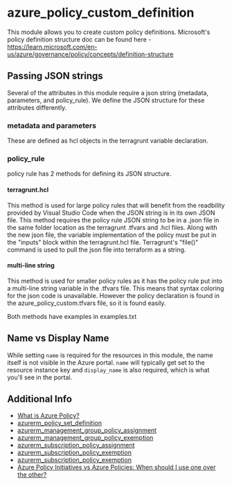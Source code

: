 # azure_policy_custom_definition

This module allows you to create custom policy definitions. Microsoft's policy definition structure doc can be found here - <https://learn.microsoft.com/en-us/azure/governance/policy/concepts/definition-structure>

## Passing JSON strings

Several of the attributes in this module require a json string (metadata, parameters, and policy_rule). We define the JSON structure for these attributes differently.

### metadata and parameters

These are defined as hcl objects in the terragrunt variable declaration.

### policy_rule

policy rule has 2 methods for defining its JSON structure.

#### terragrunt.hcl

This method is used for large policy rules that will benefit from the readbility provided by Visual Studio
Code when the JSON string is in its own JSON file. This method requires the policy rule JSON string to be
in a .json file in the same folder location as the terragrunt .tfvars and .hcl files. Along with the new
json file, the variable implementation of the policy must be put in the "inputs" block within the terragrunt.hcl
file. Terragrunt's "file()" command is used to pull the json file into terraform as a string.

#### multi-line string

This method is used for smaller policy rules as it has the policy rule put into a multi-line string variable in the .tfvars
file. This means that syntax coloring for the json code is unavailable. However the policy declaration is found
in the azure_policy_custom.tfvars file, so it is found easily.

Both methods have examples in examples.txt

## Name vs Display Name

While setting `name` is required for the resources in this module, the name itself is
not visible in the Azure portal. `name` will typically get set to the resource instance
key and `display_name` is also required, which is what you'll see in the portal.

## Additional Info

* [What is Azure Policy?](https://learn.microsoft.com/en-us/azure/governance/policy/overview)
* [azurerm_policy_set_definition](https://registry.terraform.io/providers/hashicorp/azurerm/latest/docs/resources/policy_set_definition)
* [azurerm_management_group_policy_assignment](https://registry.terraform.io/providers/hashicorp/azurerm/latest/docs/resources/management_group_policy_assignment)
* [azurerm_management_group_policy_exemption](https://registry.terraform.io/providers/hashicorp/azurerm/latest/docs/resources/management_group_policy_exemption)
* [azurerm_subscription_policy_assignment](azurerm_subscription_policy_assignment)
* [azurerm_subscription_policy_exemption](https://registry.terraform.io/providers/hashicorp/azurerm/latest/docs/resources/subscription_policy_exemption)
* [azurerm_subscription_policy_exemption](https://registry.terraform.io/providers/hashicorp/azurerm/latest/docs/resources/subscription_policy_exemption)
* [Azure Policy Initiatives vs Azure Policies: When should I use one over the other?](
  https://techcommunity.microsoft.com/t5/itops-talk-blog/azure-policy-initiatives-vs-azure-policies-when-should-i-use-one/ba-p/1229167
)
